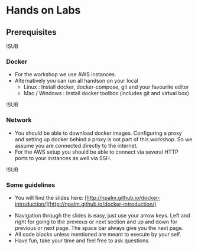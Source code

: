 # Hands on Labs
## Prerequisites


!SUB
### Docker

* For the workshop we use AWS instances.
* Alternatively you can run all handson on your local
  * Linux : Install docker, docker-compose, git and your favourite editor
  * Mac / Windows : Install docker toolbox (includes git and virtual box)


!SUB
### Network
* You should be able to download docker images. Configuring a proxy and setting up docker behind a proxy is not part of this workshop. So we assume you are connected directly to the internet.
* For the AWS setup you should be able to connect via several HTTP ports to your instances as well via SSH.


!SUB
### Some guidelines
* You will find the slides here: [http://npalm.github.io/docker-introduction/](http://npalm.github.io/docker-introduction/)
- Navigation through the slides is easy, just use your arrow keys. Left and right for going to the previous or next section and up and down for previous or next page. The space bar always give you the next page.
- All code blocks unless mentioned are meant to execute by your self.
- Have fun, take your time and feel free to ask questions.
